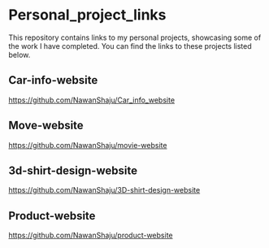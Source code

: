 # Personal_project_links
This repository contains links to my personal projects, showcasing some of the work I have completed. You can find the links to these projects listed below.

## Car-info-website
https://github.com/NawanShaju/Car_info_website

## Move-website
https://github.com/NawanShaju/movie-website

## 3d-shirt-design-website
https://github.com/NawanShaju/3D-shirt-design-website

## Product-website
https://github.com/NawanShaju/product-website
